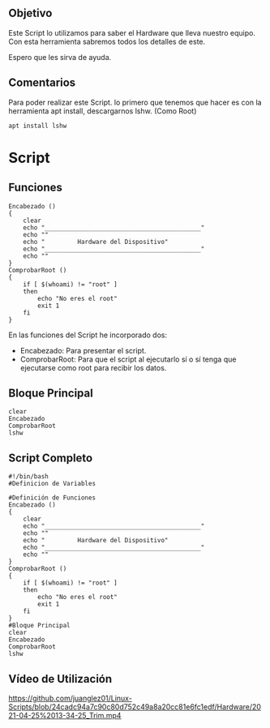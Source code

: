 ## Objetivo
Este Script lo utilizamos para saber el Hardware que lleva nuestro equipo. Con esta herramienta sabremos todos los detalles de este.<p> Espero que les sirva de ayuda.</p>

## Comentarios
Para poder realizar este Script. lo primero que tenemos que hacer es con la herramienta apt install, descargarnos lshw. (Como Root)
```
apt install lshw
```


# Script

## Funciones
```
Encabezado ()
{
    clear
    echo "___________________________________________"
    echo ""
    echo "         Hardware del Dispositivo"
    echo "___________________________________________"
    echo ""
}
ComprobarRoot ()
{
    if [ $(whoami) != "root" ]
    then
        echo "No eres el root"
        exit 1
    fi
}
```
En las funciones del Script he incorporado dos:
<ul>
    <li>Encabezado: Para presentar el script.</li>
    <li>ComprobarRoot: Para que el script al ejecutarlo sí o sí tenga que ejecutarse como root para recibir los datos.</li>
</ul>
    
## Bloque Principal
```
clear
Encabezado
ComprobarRoot
lshw
```

## Script Completo
```
#!/bin/bash
#Definicion de Variables

#Definición de Funciones
Encabezado ()
{
    clear
    echo "___________________________________________"
    echo ""
    echo "         Hardware del Dispositivo"
    echo "___________________________________________"
    echo ""
}
ComprobarRoot ()
{
    if [ $(whoami) != "root" ]
    then
        echo "No eres el root"
        exit 1
    fi
}
#Bloque Principal
clear
Encabezado
ComprobarRoot
lshw
```

## Vídeo de Utilización
<https://github.com/juanglez01/Linux-Scripts/blob/24cadc94a7c90c80d752c49a8a20cc81e6fc1edf/Hardware/2021-04-25%2013-34-25_Trim.mp4>
